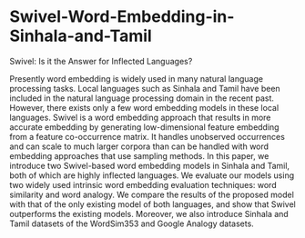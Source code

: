# Swivel-Word-Embedding-in-Sinhala-and-Tamil

Swivel: Is it the Answer for Inflected Languages?

Presently word embedding is widely used in many natural language processing tasks. Local languages such as Sinhala and Tamil have been included in the natural language processing domain in the recent past. However, there exists only a few word embedding models in these local languages. Swivel is a word embedding approach that results in more accurate embedding by generating low-dimensional feature embedding from a feature co-occurrence matrix. It handles unobserved occurrences and can scale to much larger corpora than can be handled with word embedding approaches that use sampling methods. In this paper, we introduce two Swivel-based word embedding models in Sinhala and Tamil, both of which are highly inflected languages. We evaluate our models using two widely used intrinsic word embedding evaluation techniques: word similarity and word analogy. We compare the results of the proposed model with that of the only existing model of both languages, and show that Swivel outperforms the existing models. Moreover, we also introduce Sinhala and Tamil datasets of the WordSim353 and Google Analogy datasets.
